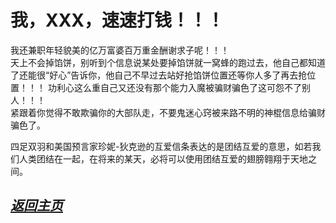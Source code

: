 ﻿我，XXX，速速打钱！！！
==================================================================


我还兼职年轻貌美的亿万富婆百万重金酬谢求子呢！！！  
天上不会掉馅饼，别听到个信息说某处要掉馅饼就一窝蜂的跑过去，他自己都知道了还能很“好心”告诉你，他自己不早过去站好抢馅饼位置还等你人多了再去抢位置！！！ 
功利心这么重自己又还没有那个能力入魔被骗财骗色了这可怨不了别人！！！  
紧跟着你觉得不敢欺骗你的大部队走，不要鬼迷心窍被来路不明的神棍信息给骗财骗色了。  

四足双羽和美国预言家珍妮-狄克逊的互爱信条表达的是团结互爱的意思，如若我们人类团结在一起，在将来的某天，必将可以使用团结互爱的翅膀翱翔于天地之间。


[*返回主页*](.)
------------------------------------------------------------------
